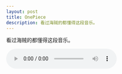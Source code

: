 ```yaml
---
layout: post
title: OnePiece
description: 看过海贼的都懂得这段音乐。
---
```


看过海贼的都懂得这段音乐。

<audio class="w-60 sm:w-auto mx-auto my-2" src="{{ site.url }}/assets/op-memory.mp3" controls="controls" loop="loop" ></audio>
